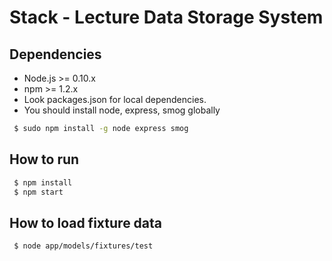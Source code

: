 # Stack - Lecture Data Storage System

## Dependencies
 * Node.js >= 0.10.x
 * npm >= 1.2.x
 * Look packages.json for local dependencies.
 * You should install node, express, smog globally

```sh
 $ sudo npm install -g node express smog
```

## How to run
```sh
 $ npm install
 $ npm start
```

## How to load fixture data
```sh
 $ node app/models/fixtures/test
```
